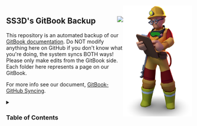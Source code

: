 <img src="https://raw.githubusercontent.com/RE-SS3D/SS3D-Art/main/Artwork/Cutouts/Avatars/Uncropped/Engineer.png" align="right" height="300"/>

<h2>SS3D's GitBook Backup
    <a href="https://github.com/RE-SS3D/.gitbook"><img src="https://img.shields.io/github/repo-size/RE-SS3D/.gitbook?color=gold&style=plastic" align="right"></a>
</h2>

This repository is an automated backup of our [GitBook documentation](https://ss3d.gitbook.io/). Do NOT modify anything here on GitHub if you don't know what you're doing, the system syncs BOTH ways! Please only make edits from the GitBook side. Each folder here represents a page on our GitBook.

For more info see our document, [GitBook-GitHub Syncing](https://ss3d.gitbook.io/management/management-intro/sites-and-accounts/gitbook-and-github-syncing).

<details>
<Summary><h3>Table of Contents</h3></Summary>

- [Home](Home/SUMMARY.md)
- [Design](Design/SUMMARY.md)
- [Art Guide](Art%20Guide/SUMMARY.md)
- [Dev Guide](Dev%20Guide/SUMMARY.md)
- [Systems](Systems/SUMMARY.md)
- [Management](Management/SUMMARY.md)

</details>
